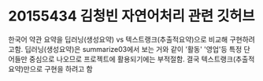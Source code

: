 # 20155434 김청빈  자연어처리 관련 깃허브
한국어 약관 요약을 딥러닝(생성요약) vs 텍스트랭크(추출적요약)으로 비교해 구현하려고함.
딥러닝(생성요약)은 summarize03에서 보는 거와 같이 '활동' '영업'등 특정 단어들만 중심으로 나오므로
프로젝트에 활용되기에는 부적절함.
결국 텍스트랭크(추출적요약)만으로 구현을 하려고 함
